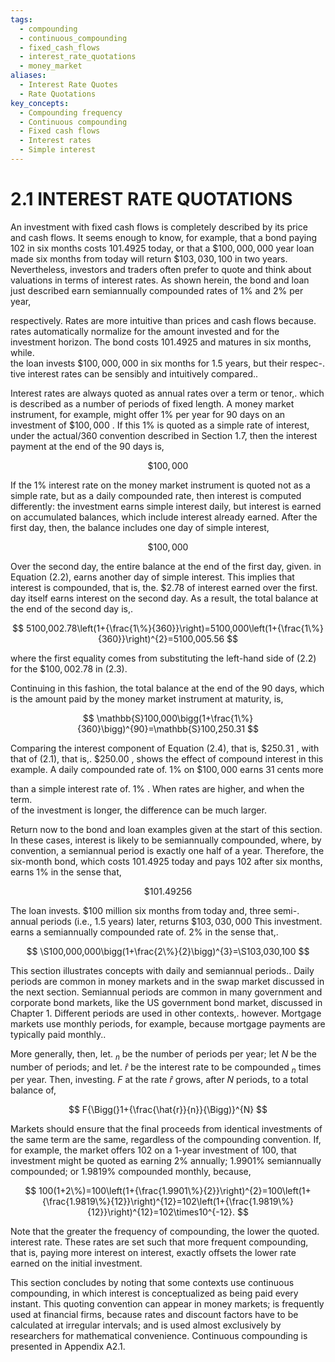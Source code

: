 ```yaml
---
tags:
  - compounding
  - continuous_compounding
  - fixed_cash_flows
  - interest_rate_quotations
  - money_market
aliases:
  - Interest Rate Quotes
  - Rate Quotations
key_concepts:
  - Compounding frequency
  - Continuous compounding
  - Fixed cash flows
  - Interest rates
  - Simple interest
---
```


# 2.1 INTEREST RATE QUOTATIONS  

An investment with fixed cash flows is completely described by its price and cash flows. It seems enough to know, for example, that a bond paying 102 in six months costs 101.4925 today, or that a $\$100,000,000$ year loan made six months from today will return $\$103,030,100$ in two years. Nevertheless, investors and traders often prefer to quote and think about valuations in terms of interest rates. As shown herein, the bond and loan just described earn semiannually compounded rates of $1\%$ and $2\%$ per year,  

respectively. Rates are more intuitive than prices and cash flows because.   
rates automatically normalize for the amount invested and for the investment horizon. The bond costs 101.4925 and matures in six months, while.   
the loan invests $\$100,000,000$ in six months for 1.5 years, but their respec-.   
tive interest rates can be sensibly and intuitively compared..  

Interest rates are always quoted as annual rates over a term or tenor,. which is described as a number of periods of fixed length. A money market instrument, for example, might offer $1\%$ per year for 90 days on an investment of $\$100,000$ . If this $1\%$ is quoted as a simple rate of interest, under the actual/360 convention described in Section 1.7, then the interest payment at the end of the 90 days is,  

$$
\$100,000
$$  

If the $1\%$ interest rate on the money market instrument is quoted not as a simple rate, but as a daily compounded rate, then interest is computed differently: the investment earns simple interest daily, but interest is earned on accumulated balances, which include interest already earned. After the first day, then, the balance includes one day of simple interest,  

$$
\$100,000
$$  

Over the second day, the entire balance at the end of the first day, given. in Equation (2.2), earns another day of simple interest. This implies that interest is compounded, that is, the. $\$2.78$ of interest earned over the first. day itself earns interest on the second day. As a result, the total balance at the end of the second day is,.  

$$
5100,002.78\left(1+{\frac{1\%}{360}}\right)=5100,000\left(1+{\frac{1\%}{360}}\right)^{2}=5100,005.56
$$  

where the first equality comes from substituting the left-hand side of (2.2) for the $\$100,002.78$ in (2.3).  

Continuing in this fashion, the total balance at the end of the 90 days, which is the amount paid by the money market instrument at maturity, is,  

$$
\mathbb{S}100,000\bigg(1+\frac{1\%}{360}\bigg)^{90}=\mathbb{S}100,250.31
$$  

Comparing the interest component of Equation (2.4), that is, $\$250.31$ , with that of (2.1), that is,. $\$250.00$ , shows the effect of compound interest in this example. A daily compounded rate of. $1\%$ on $\$100,000$ earns 31 cents more  

than a simple interest rate of. $1\%$ . When rates are higher, and when the term.   
of the investment is longer, the difference can be much larger.  

Return now to the bond and loan examples given at the start of this section. In these cases, interest is likely to be semiannually compounded, where, by convention, a semiannual period is exactly one half of a year. Therefore, the six-month bond, which costs 101.4925 today and pays 102 after six months, earns $1\%$ in the sense that,  

$$
\$101.49256
$$  

The loan invests. $\$100$ million six months from today and, three semi-. annual periods (i.e., 1.5 years) later, returns $\$103,030,000$ This investment. earns a semiannually compounded rate of. $2\%$ in the sense that,.  

$$
\S100,000,000\bigg(1+\frac{2\%}{2}\bigg)^{3}=\S103,030,100
$$  

This section illustrates concepts with daily and semiannual periods.. Daily periods are common in money markets and in the swap market discussed in the next section. Semiannual periods are common in many government and corporate bond markets, like the US government bond market, discussed in Chapter 1. Different periods are used in other contexts,. however. Mortgage markets use monthly periods, for example, because mortgage payments are typically paid monthly..  

More generally, then, let. $_n$ be the number of periods per year; let $N$ be the number of periods; and let. $\hat{r}$ be the interest rate to be compounded $_n$ times per year. Then, investing. $F$ at the rate $\hat{r}$ grows, after $N$ periods, to a total balance of,  

$$
F{\Bigg(}1+{\frac{\hat{r}}{n}}{\Bigg)}^{N}
$$  

Markets should ensure that the final proceeds from identical investments of the same term are the same, regardless of the compounding convention. If, for example, the market offers 102 on a 1-year investment of 100, that investment might be quoted as earning $2\%$ annually; $1.9901\%$ semiannually compounded; or $1.9819\%$ compounded monthly, because,  

$$
100(1+2\%)=100\left(1+{\frac{1.9901\%}{2}}\right)^{2}=100\left(1+{\frac{1.9819\%}{12}}\right)^{12}=102\left(1+{\frac{1.9819\%}{12}}\right)^{12}=102\times10^{-12}.
$$  

Note that the greater the frequency of compounding, the lower the quoted. interest rate. These rates are set such that more frequent compounding, that is, paying more interest on interest, exactly offsets the lower rate earned on the initial investment.  

This section concludes by noting that some contexts use continuous compounding, in which interest is conceptualized as being paid every instant. This quoting convention can appear in money markets; is frequently used at financial firms, because rates and discount factors have to be calculated at irregular intervals; and is used almost exclusively by researchers for mathematical convenience. Continuous compounding is presented in Appendix A2.1.  
